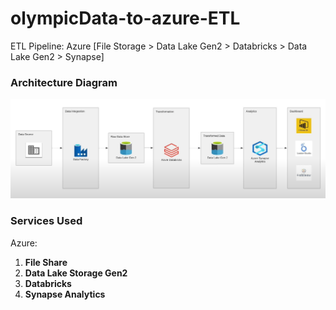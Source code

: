 ﻿# olympicData-to-azure-ETL

ETL Pipeline: Azure [File Storage > Data Lake Gen2 > Databricks > Data Lake Gen2 > Synapse]

### Architecture Diagram

![Architecture Diagram](https://raw.githubusercontent.com/rokusho235/olympicData-to-azure-ETL/main/arch.png)

### Services Used

Azure:
  1.  **File Share**
  2.  **Data Lake Storage Gen2**
  3.  **Databricks**
  4.  **Synapse Analytics**
